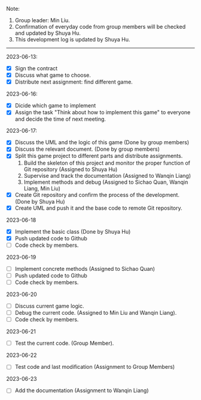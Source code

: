 Note:

1. Group leader: Min Liu.
2. Confirmation of everyday code from group members will be checked and updated by Shuya Hu.
3. This development log is updated by Shuya Hu.

---

2023-06-13:

-   [x] Sign the contract
-   [x] Discuss what game to choose.
-   [x] Distribute next assignment: find different game.

2023-06-16:

-   [x] Dicide which game to implement
-   [x] Assign the task "Think about how to implement this game" to everyone and decide the time of next meeting.

2023-06-17:

-   [x] Discuss the UML and the logic of this game (Done by group members)
-   [x] Discuss the relevant document. (Done by group members)
-   [x] Split this game project to different parts and distribute assignments.
    1. Build the skeleton of this project and monitor the proper function of Git repository (Assigned to Shuya Hu)
    2. Supervise and track the documentation (Assigned to Wanqin Liang)
    3. Implement methods and debug (Assigned to Sichao Quan, Wanqin Liang, Min Liu)
-   [x] Create Git repository and confirm the process of the development. (Done by Shuya Hu)
-   [x] Create UML and push it and the base code to remote Git repository.

2023-06-18

-   [x] Implement the basic class (Done by Shuya Hu)
-   [x] Push updated code to Github
-   [ ] Code check by members.

2023-06-19

-   [ ] Implement concrete methods (Assigned to Sichao Quan)
-   [ ] Push updated code to Github
-   [ ] Code check by members.

2023-06-20

-   [ ] Discuss current game logic.
-   [ ] Debug the current code. (Assigned to Min Liu and Wanqin Liang).
-   [ ] Code check by members.

2023-06-21

-   [ ] Test the current code. (Group Member).

2023-06-22

-   [ ] Test code and last modification (Assignment to Group Members)

2023-06-23

-   [ ] Add the documentation (Assignment to Wanqin Liang)
